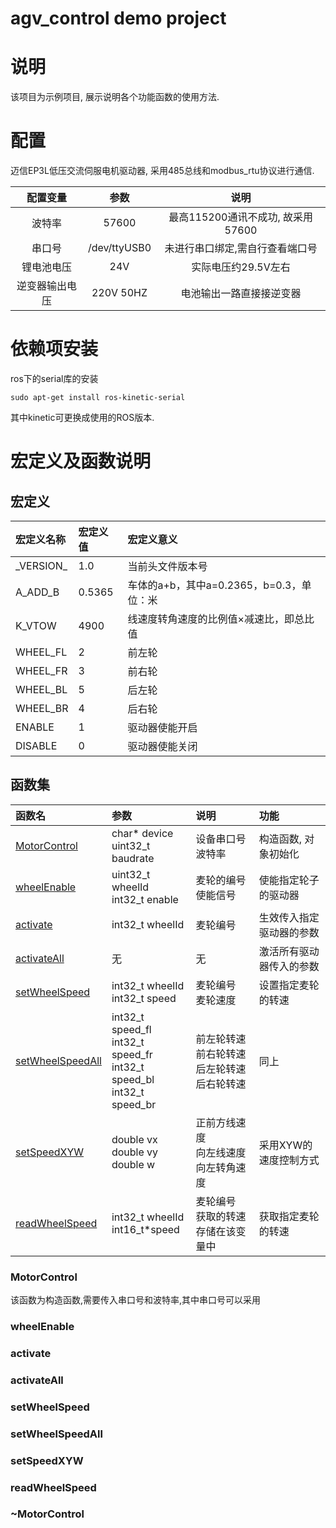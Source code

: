 # agv_control demo project
# 说明
该项目为示例项目, 展示说明各个功能函数的使用方法.

# 配置
迈信EP3L低压交流伺服电机驱动器, 采用485总线和modbus_rtu协议进行通信.

|    配置变量    |     参数     |               说明                |
| :------------: | :----------: | :-------------------------------: |
|     波特率     |    57600     | 最高115200通讯不成功, 故采用57600 |
|     串口号     | /dev/ttyUSB0 |  未进行串口绑定,需自行查看端口号  |
|   锂电池电压   |     24V      |        实际电压约29.5V左右        |
| 逆变器输出电压 |  220V 50HZ   |     电池输出一路直接接逆变器      |

# 依赖项安装
ros下的serial库的安装
```
sudo apt-get install ros-kinetic-serial
```
其中kinetic可更换成使用的ROS版本.

# 宏定义及函数说明
## 宏定义
| 宏定义名称  | 宏定义值 | 宏定义意义                               |
| :---------- | :------- | :--------------------------------------- |
| \_VERSION\_ | 1.0      | 当前头文件版本号                         |
| A_ADD_B     | 0.5365   | 车体的a+b，其中a=0.2365，b=0.3，单位：米 |
| K_VTOW      | 4900     | 线速度转角速度的比例值×减速比，即总比值  |
| WHEEL_FL    | 2        | 前左轮                                   |
| WHEEL_FR    | 3        | 前右轮                                   |
| WHEEL_BL    | 5        | 后左轮                                   |
| WHEEL_BR    | 4        | 后右轮                                   |
| ENABLE      | 1        | 驱动器使能开启                           |
| DISABLE     | 0        | 驱动器使能关闭                           |

## 函数集
| 函数名                        | 参数                               | 说明                   | 功能                 |
| :---------------------------- | :--------------------------------- | :--------------------- | :------------------- |
| [MotorControl](#MotorControl) | char* device <br>uint32_t baudrate | 设备串口号<br>波特率   | 构造函数, 对象初始化 |
| [wheelEnable](#wheelEnable)   | uint32_t wheelId<br>int32_t enable | 麦轮的编号<br>使能信号 | 使能指定轮子的驱动器 |
|[activate](#activate)|int32_t wheelId|麦轮编号|生效传入指定驱动器的参数|参数设置完成之后需执行此函数,否则参数不会生效|
|[activateAll](#activateall)|无|无|激活所有驱动器传入的参数|
|[setWheelSpeed](#setwheelspeed)|int32_t wheelId<br>int32_t speed|麦轮编号<br>麦轮速度|设置指定麦轮的转速|
|[setWheelSpeedAll](#setwheelspeedall)|int32_t speed_fl<br>int32_t speed_fr<br>int32_t speed_bl<br>int32_t speed_br|前左轮转速<br>前右轮转速<br>后左轮转速<br>后右轮转速|同上|
|[setSpeedXYW](#setspeedXYW)|double vx<br>double vy<br>double w|正前方线速度<br>向左线速度<br>向左转角速度|采用XYW的速度控制方式|
|[readWheelSpeed](#readwheelspeed)|int32_t wheelId<br>int16_t*speed|麦轮编号<br>获取的转速存储在该变量中|获取指定麦轮的转速|

### MotorControl
该函数为构造函数,需要传入串口号和波特率,其中串口号可以采用
### wheelEnable
### activate
### activateAll
### setWheelSpeed
### setWheelSpeedAll
### setSpeedXYW
### readWheelSpeed
### ~MotorControl
